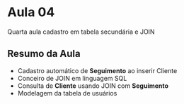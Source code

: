 # Aula 04

Quarta aula cadastro em tabela secundária e JOIN

## Resumo da Aula
- Cadastro automático de **Seguimento** ao inserir Cliente
- Conceiro de JOIN em linguagem SQL
- Consulta de **Cliente** usando JOIN com **Seguimento**
- Modelagem da tabela de usuários
